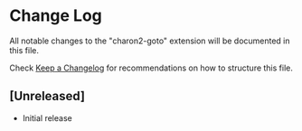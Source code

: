 # Change Log

All notable changes to the "charon2-goto" extension will be documented in this file.

Check [Keep a Changelog](http://keepachangelog.com/) for recommendations on how to structure this file.

## [Unreleased]

- Initial release

